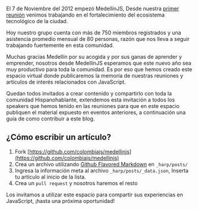 El 7 de Noviembre del 2012 empezó MedellínJS, Desde nuestra [primer reunión](http://www.meetup.com/MedellinJS/events/86130022/) 
venimos trabajando en el fortalecimiento del ecosistema tecnológico de la ciudad.

Hoy nuestro grupo cuenta con más de 750 miembros registrados y una asistencia promedio 
mensual de 80 personas, razón que nos lleva a seguir trabajando fuertemente en esta comunidad.

<!-- more -->
Muchas gracias Medellín por su acogida y por sus ganas de aprender y emprender, 
nosotros desde MedellínJS esperamos que este nuevo año sea muy productivo para 
toda la comunidad. Es por eso que hemos creado este espacio virtual donde publicaremos 
la memoría de nuestras reuniones y artículos de interés relacionados con JavaScript.

Quedan todos invitados a crear contenido y compartirlo con toda la comunidad Hispanohablante,
extendemos esta invitación a todos los speakers que hemos tenido en las reuniones para
que en este espacio publiquen el material expuesto en eventos anteriores, a continuación
una guía de como contribuir a este blog.

## ¿Cómo escribir un artículo?

1. Fork [https://github.com/colombiajs/medellinjs](https://github.com/colombiajs/medellinjs)
2. Crea un archivo utilizando [Github Flavored Markdown](http://github.github.com/github-flavored-markdown/) en `_harp/posts/`
3. Ingresa la información meta al archivo `_harp/posts/_data.json`, Inserta tu artículo al inicio de la lista.
4. Crea un `pull request` y nosotros haremos el resto

Los invitamos a utilizar este espacio para compartir sus experiencias en JavaScript, 
¡hasta una próxima oportunidad!
